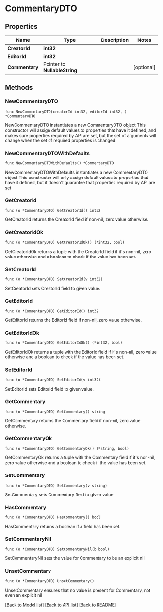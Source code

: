 # CommentaryDTO

## Properties

Name | Type | Description | Notes
------------ | ------------- | ------------- | -------------
**CreatorId** | **int32** |  | 
**EditorId** | **int32** |  | 
**Commentary** | Pointer to **NullableString** |  | [optional] 

## Methods

### NewCommentaryDTO

`func NewCommentaryDTO(creatorId int32, editorId int32, ) *CommentaryDTO`

NewCommentaryDTO instantiates a new CommentaryDTO object
This constructor will assign default values to properties that have it defined,
and makes sure properties required by API are set, but the set of arguments
will change when the set of required properties is changed

### NewCommentaryDTOWithDefaults

`func NewCommentaryDTOWithDefaults() *CommentaryDTO`

NewCommentaryDTOWithDefaults instantiates a new CommentaryDTO object
This constructor will only assign default values to properties that have it defined,
but it doesn't guarantee that properties required by API are set

### GetCreatorId

`func (o *CommentaryDTO) GetCreatorId() int32`

GetCreatorId returns the CreatorId field if non-nil, zero value otherwise.

### GetCreatorIdOk

`func (o *CommentaryDTO) GetCreatorIdOk() (*int32, bool)`

GetCreatorIdOk returns a tuple with the CreatorId field if it's non-nil, zero value otherwise
and a boolean to check if the value has been set.

### SetCreatorId

`func (o *CommentaryDTO) SetCreatorId(v int32)`

SetCreatorId sets CreatorId field to given value.


### GetEditorId

`func (o *CommentaryDTO) GetEditorId() int32`

GetEditorId returns the EditorId field if non-nil, zero value otherwise.

### GetEditorIdOk

`func (o *CommentaryDTO) GetEditorIdOk() (*int32, bool)`

GetEditorIdOk returns a tuple with the EditorId field if it's non-nil, zero value otherwise
and a boolean to check if the value has been set.

### SetEditorId

`func (o *CommentaryDTO) SetEditorId(v int32)`

SetEditorId sets EditorId field to given value.


### GetCommentary

`func (o *CommentaryDTO) GetCommentary() string`

GetCommentary returns the Commentary field if non-nil, zero value otherwise.

### GetCommentaryOk

`func (o *CommentaryDTO) GetCommentaryOk() (*string, bool)`

GetCommentaryOk returns a tuple with the Commentary field if it's non-nil, zero value otherwise
and a boolean to check if the value has been set.

### SetCommentary

`func (o *CommentaryDTO) SetCommentary(v string)`

SetCommentary sets Commentary field to given value.

### HasCommentary

`func (o *CommentaryDTO) HasCommentary() bool`

HasCommentary returns a boolean if a field has been set.

### SetCommentaryNil

`func (o *CommentaryDTO) SetCommentaryNil(b bool)`

 SetCommentaryNil sets the value for Commentary to be an explicit nil

### UnsetCommentary
`func (o *CommentaryDTO) UnsetCommentary()`

UnsetCommentary ensures that no value is present for Commentary, not even an explicit nil

[[Back to Model list]](../README.md#documentation-for-models) [[Back to API list]](../README.md#documentation-for-api-endpoints) [[Back to README]](../README.md)


